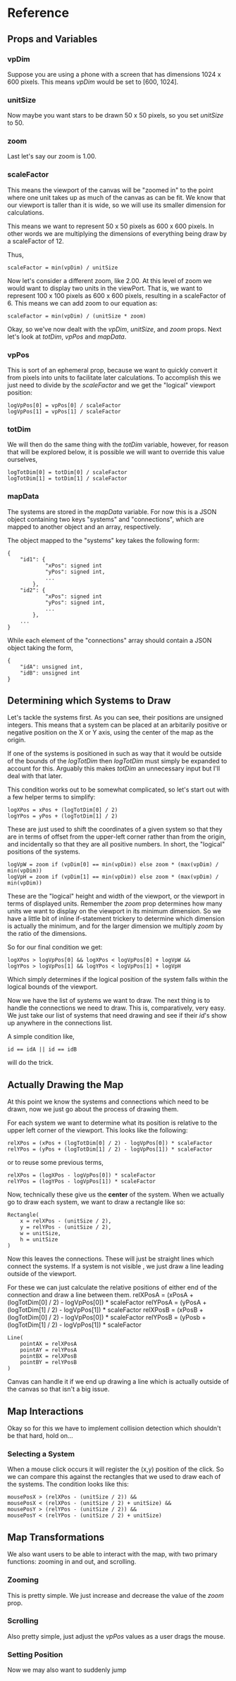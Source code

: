 # Reference

## Props and Variables

### vpDim
Suppose you are using a phone with a screen that
has dimensions 1024 x 600 pixels. This means *vpDim* would be
set to [600, 1024].

### unitSize
Now maybe you want stars to be drawn 50 x 50 pixels, so you
set *unitSize* to 50.

### zoom
Last let's say our zoom is 1.00.

### scaleFactor
This means the viewport of the canvas will be "zoomed in" to the
point where one unit takes up as much of the canvas as can be fit.
We know that our viewport is taller than it is wide, so we will
use its smaller dimension for calculations.

This means we want to represent 50 x 50 pixels as 600 x 600
pixels. In other words we are multiplying the dimensions of 
everything being draw by a scaleFactor of 12.

Thus,

    scaleFactor = min(vpDim) / unitSize

Now let's consider a different zoom, like 2.00. At this level of zoom
we would want to display two units in the viewPort. That is, we want
to represent 100 x 100 pixels as 600 x 600 pixels, resulting in a 
scaleFactor of 6. This means we can add zoom to our equation as:

    scaleFactor = min(vpDim) / (unitSize * zoom)

Okay, so we've now dealt with the *vpDim*, *unitSize*, and *zoom* props.
Next let's look at *totDim*, *vpPos* and *mapData*. 

### vpPos
This is sort of an ephemeral prop, because we want to quickly convert it from pixels
into units to facilitate later calculations. To accomplish this we just need to divide
by the *scaleFactor* and we get the "logical" viewport position:

    logVpPos[0] = vpPos[0] / scaleFactor
    logVpPos[1] = vpPos[1] / scaleFactor

### totDim
We will then do the same thing with the *totDim* variable, however, for reason that will
be explored below, it is possible we will want to override this value ourselves,

    logTotDim[0] = totDim[0] / scaleFactor
    logTotDim[1] = totDim[1] / scaleFactor

### mapData
The systems are stored in the *mapData* variable. For now this is a JSON object
containing two keys "systems" and "connections", which are mapped to another
object and an array, respectively.

The object mapped to the "systems" key takes the following form:

    {
        "id1": {
                "xPos": signed int
                "yPos": signed int,
                ...
            },
        "id2": {
                "xPos": signed int
                "yPos": signed int,
                ...
            },
        ...
    }

While each element of the "connections" array should contain a JSON object taking
the form,

    {
        "idA": unsigned int,
        "idB": unsigned int
    }

## Determining which Systems to Draw
Let's tackle the systems first. As you can see, their positions are unsigned integers.
This means that a system can be placed at an arbitarily positive or negative position
on the X or Y axis, using the center of the map as the origin.

If one of the systems is positioned in such as way that it would be outside of the
bounds of the *logTotDim* then *logTotDim* must simply be expanded to account for this.
Arguably this makes *totDim* an unnecessary input but I'll deal with that later.

This condition works out to be somewhat complicated, so let's start out with a few
helper terms to simplify:

    logXPos = xPos + (logTotDim[0] / 2)
    logYPos = yPos + (logTotDim[1] / 2)

These are just used to shift the coordinates of a given system so that they are 
in terms of offset from the upper-left corner rather than from the origin,
and incidentally so that they are all positive numbers. In short, the "logical"
positions of the systems.

    logVpW = zoom if (vpDim[0] == min(vpDim)) else zoom * (max(vpDim) / min(vpDim))
    logVpH = zoom if (vpDim[1] == min(vpDim)) else zoom * (max(vpDim) / min(vpDim))

These are the "logical" height and width of the viewport, or the viewport in terms
of displayed units. Remember the *zoom* prop determines how many units we want to
display on the viewport in its minimum dimension. So we have a little bit of inline
if-statement trickery to determine which dimension is actually the minimum, and for
the larger dimension we multiply *zoom* by the ratio of the dimensions.  

So for our final condition we get:

    logXPos > logVpPos[0] && logXPos < logVpPos[0] + logVpW &&
    logYPos > logVpPos[1] && logYPos < logVpPos[1] + logVpH

Which simply determines if the logical position of the system falls within the 
logical bounds of the viewport.

Now we have the list of systems we want to draw. The next thing is to handle the
connections we need to draw. This is, comparatively, very easy. We just take our
list of systems that need drawing and see if their *id*'s show up anywhere in the
connections list.

A simple condition like,

    id == idA || id == idB

will do the trick.

## Actually Drawing the Map
At this point we know the systems and connections which need to be drawn, now
we just go about the process of drawing them.

For each system we want to determine what its position is relative to the upper
left corner of the viewport. This looks like the following:

    relXPos = (xPos + (logTotDim[0] / 2) - logVpPos[0]) * scaleFactor
    relYPos = (yPos + (logTotDim[1] / 2) - logVpPos[1]) * scaleFactor

or to reuse some previous terms,

    relXPos = (logXPos - logVpPos[0]) * scaleFactor
    relYPos = (logYPos - logVpPos[1]) * scaleFactor

Now, technically these give us the **center** of the system. When we actually
go to draw each system, we want to draw a rectangle like so:

    Rectangle(
        x = relXPos - (unitSize / 2),
        y = relYPos - (unitSize / 2),
        w = unitSize,
        h = unitSize
    )

Now this leaves the connections. These will just be straight lines which connect
the systems. If a system is not visible , we just draw a line leading outside of
the viewport.

For these we can just calculate the relative positions of either end of the connection
and draw a line between them.
    relXPosA = (xPosA + (logTotDim[0] / 2) - logVpPos[0]) * scaleFactor
    relYPosA = (yPosA + (logTotDim[1] / 2) - logVpPos[1]) * scaleFactor
    relXPosB = (xPosB + (logTotDim[0] / 2) - logVpPos[0]) * scaleFactor
    relYPosB = (yPosb + (logTotDim[1] / 2) - logVpPos[1]) * scaleFactor

    Line(
        pointAX = relXPosA
        pointAY = relYPosA
        pointBX = relXPosB
        pointBY = relYPosB
    )

Canvas can handle it if we end up drawing a line which is actually outside of
the canvas so that isn't a big issue.

## Map Interactions
Okay so for this we have to implement collision detection which shouldn't be
that hard, hold on...

### Selecting a System
When a mouse click occurs it will register the (x,y) position of the click. So
we can compare this against the rectangles that we used to draw each of the 
systems. The condition looks like this:

    mousePosX > (relXPos - (unitSize / 2)) && 
    mousePosX < (relXPos - (unitSize / 2) + unitSize) &&
    mousePosY > (relYPos - (unitSize / 2)) && 
    mousePosY < (relYPos - (unitSize / 2) + unitSize)

## Map Transformations
We also want users to be able to interact with the map, with two primary
functions: zooming in and out, and scrolling.

### Zooming
This is pretty simple. We just increase and decrease the value of the *zoom*
prop.

### Scrolling
Also pretty simple, just adjust the *vpPos* values as a user drags the mouse.

### Setting Position
Now we may also want to suddenly jump 